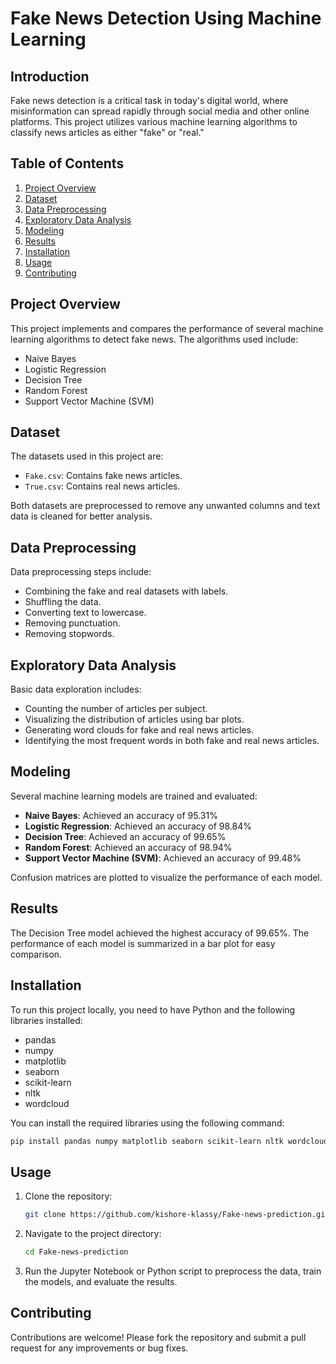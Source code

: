 # Fake News Detection Using Machine Learning

## Introduction
Fake news detection is a critical task in today's digital world, where misinformation can spread rapidly through social media and other online platforms. This project utilizes various machine learning algorithms to classify news articles as either "fake" or "real."

## Table of Contents
1. [Project Overview](#project-overview)
2. [Dataset](#dataset)
3. [Data Preprocessing](#data-preprocessing)
4. [Exploratory Data Analysis](#exploratory-data-analysis)
5. [Modeling](#modeling)
6. [Results](#results)
7. [Installation](#installation)
8. [Usage](#usage)
9. [Contributing](#contributing)

## Project Overview
This project implements and compares the performance of several machine learning algorithms to detect fake news. The algorithms used include:
- Naive Bayes
- Logistic Regression
- Decision Tree
- Random Forest
- Support Vector Machine (SVM)

## Dataset
The datasets used in this project are:
- `Fake.csv`: Contains fake news articles.
- `True.csv`: Contains real news articles.

Both datasets are preprocessed to remove any unwanted columns and text data is cleaned for better analysis.

## Data Preprocessing
Data preprocessing steps include:
- Combining the fake and real datasets with labels.
- Shuffling the data.
- Converting text to lowercase.
- Removing punctuation.
- Removing stopwords.

## Exploratory Data Analysis
Basic data exploration includes:
- Counting the number of articles per subject.
- Visualizing the distribution of articles using bar plots.
- Generating word clouds for fake and real news articles.
- Identifying the most frequent words in both fake and real news articles.

## Modeling
Several machine learning models are trained and evaluated:
- **Naive Bayes**: Achieved an accuracy of 95.31%
- **Logistic Regression**: Achieved an accuracy of 98.84%
- **Decision Tree**: Achieved an accuracy of 99.65%
- **Random Forest**: Achieved an accuracy of 98.94%
- **Support Vector Machine (SVM)**: Achieved an accuracy of 99.48%

Confusion matrices are plotted to visualize the performance of each model.

## Results
The Decision Tree model achieved the highest accuracy of 99.65%. The performance of each model is summarized in a bar plot for easy comparison.

## Installation
To run this project locally, you need to have Python and the following libraries installed:
- pandas
- numpy
- matplotlib
- seaborn
- scikit-learn
- nltk
- wordcloud

You can install the required libraries using the following command:
```bash
pip install pandas numpy matplotlib seaborn scikit-learn nltk wordcloud
```

## Usage
1. Clone the repository:
   ```bash
   git clone https://github.com/kishore-klassy/Fake-news-prediction.git
   ```
2. Navigate to the project directory:
   ```bash
   cd Fake-news-prediction
   ```
3. Run the Jupyter Notebook or Python script to preprocess the data, train the models, and evaluate the results.

## Contributing
Contributions are welcome! Please fork the repository and submit a pull request for any improvements or bug fixes.
